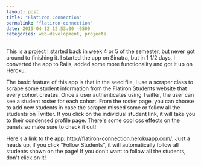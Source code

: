 ```yaml
---
layout: post
title: "Flatiron Connection"
permalink: "flatiron-connection"
date: 2015-04-12 12:53:00 -0500
categories: web-development, projects
---
```

This is a project I started back in week 4 or 5 of the semester, but never got around to finishing it. I started the app on Sinatra, but in 1 1/2 days, I converted the app to Rails, added some more functionality and got it up on Heroku.

The basic feature of this app is that in the seed file, I use a scraper class to scrape some student information from the Flatiron Students website that every cohort creates. Once a user authenticates using Twitter, the user can see a student roster for each cohort. From the roster page, you can choose to add new students in case the scraper missed some or follow all the students on Twitter. If you click on the individual student link, it will take you to their condensed profile page. There's some cool css effects on the panels so make sure to check it out!

Here's a link to the app: <a href="http://flatiron-connection.herokuapp.com/" target="_blank">http://flatiron-connection.herokuapp.com/</a>. Just a heads up, if you click "Follow Students", it will automatically follow all students shown on the page! If you don't want to follow all the students, don't click on it!

